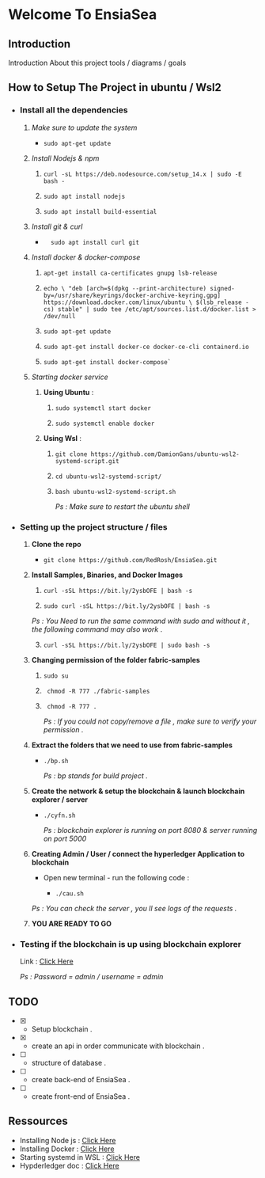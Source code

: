 # Welcome To EnsiaSea

## Introduction

Introduction About this project tools / diagrams / goals

## How to Setup The Project in ubuntu / Wsl2

- ### Install all the dependencies

  1. _Make sure to update the system_

     - ```
       sudo apt-get update
       ```

  2. _Install Nodejs & npm_

     1. ```
        curl -sL https://deb.nodesource.com/setup_14.x | sudo -E bash -
        ```

     2. ```
        sudo apt install nodejs
        ```

     3. ```
        sudo apt install build-essential
        ```

  3. _Install git & curl_
     - ```
         sudo apt install curl git
       ```
  4. _Install docker & docker-compose_

     1. ```
        apt-get install ca-certificates gnupg lsb-release
        ```

     2. ```
        echo \ "deb [arch=$(dpkg --print-architecture) signed-by=/usr/share/keyrings/docker-archive-keyring.gpg] https://download.docker.com/linux/ubuntu \ $(lsb_release -cs) stable" | sudo tee /etc/apt/sources.list.d/docker.list > /dev/null
        ```

     3. ```
        sudo apt-get update
        ```

     4. ```
        sudo apt-get install docker-ce docker-ce-cli containerd.io
        ```

     5. ```
        sudo apt-get install docker-compose`
        ```

  5. _Starting docker service_

     1. **Using Ubuntu** :

        1. ```
           sudo systemctl start docker
           ```

        2. ```
           sudo systemctl enable docker
           ```

     2. **Using Wsl** :

        1. ```
           git clone https://github.com/DamionGans/ubuntu-wsl2-systemd-script.git
           ```
        2. ```
           cd ubuntu-wsl2-systemd-script/
           ```

        3. ```
           bash ubuntu-wsl2-systemd-script.sh
           ```
           _Ps : Make sure to restart the ubuntu shell_

- ### Setting up the project structure / files

  1. **Clone the repo**

     - ```
       git clone https://github.com/RedRosh/EnsiaSea.git
       ```

  2. **Install Samples, Binaries, and Docker Images**

     1. ```
        curl -sSL https://bit.ly/2ysbOFE | bash -s
        ```

     2. ```
        sudo curl -sSL https://bit.ly/2ysbOFE | bash -s
        ```

     _Ps : You Need to run the same command with sudo and without it , the following command may also work_ .

     3. ```
        curl -sSL https://bit.ly/2ysbOFE | sudo bash -s
        ```

  3. **Changing permission of the folder fabric-samples**

     1. ```
        sudo su
        ```

     2. ```
         chmod -R 777 ./fabric-samples
        ```
     3. ```
         chmod -R 777 .
        ```
        _Ps : If you could not copy/remove a file , make sure to verify your permission ._

  4. **Extract the folders that we need to use from fabric-samples**

     - ```
       ./bp.sh
       ```
       _Ps : bp stands for build project ._

  5. **Create the network & setup the blockchain & launch blockchain explorer / server**
     - ```
       ./cyfn.sh
       ```
       _Ps : blockchain explorer is running on port 8080 & server running on port 5000_
  6. **Creating Admin / User / connect the hyperledger Application to blockchain**

     - Open new terminal - run the following code :

       - ```
         ./cau.sh
         ```

     _Ps : You can check the server , you ll see logs of the requests ._

  7. **YOU ARE READY TO GO**

- ### Testing if the blockchain is up using blockchain explorer

  Link : [Click Here](http://localhost:8080/)

  _Ps : Password = admin / username = admin_

## TODO

- [x] - Setup blockchain .
- [x] - create an api in order communicate with blockchain .
- [ ] - structure of database .
- [ ] - create back-end of EnsiaSea .
- [ ] - create front-end of EnsiaSea .

## Ressources

- Installing Node js : [Click Here](https://linuxize.com/post/how-to-install-node-js-on-ubuntu-20-04/)
- Installing Docker : [Click Here](https://docs.docker.com/engine/install/ubuntu/)
- Starting systemd in WSL : [Click Here](https://github.com/DamionGans/ubuntu-wsl2-systemd-script)
- Hypderledger doc : [Click Here](https://hyperledger-fabric.readthedocs.io/en/release-2.2/install.html)

